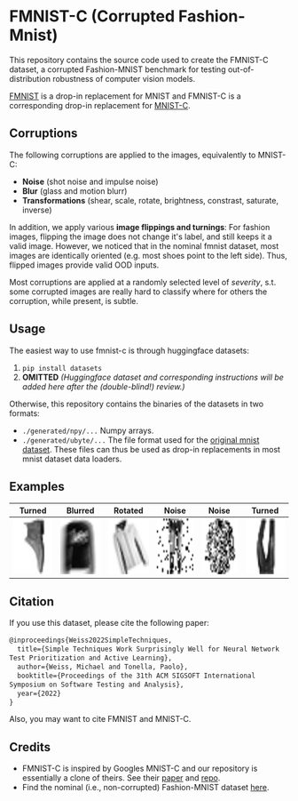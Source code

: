 # FMNIST-C (Corrupted Fashion-Mnist)

This repository contains the source code used to create the FMNIST-C dataset, a
corrupted Fashion-MNIST benchmark for testing out-of-distribution robustness of computer
vision models.

[FMNIST](https://github.com/zalandoresearch/fashion-mnist) is a drop-in replacement for MNIST and FMNIST-C is a corresponding drop-in replacement for [MNIST-C](https://arxiv.org/abs/1906.02337).

## Corruptions
The following corruptions are applied to the images, equivalently to MNIST-C:

- **Noise** (shot noise and impulse noise)
- **Blur** (glass and motion blurr)
- **Transformations** (shear, scale, rotate, brightness, constrast, saturate, inverse)

In addition, we apply various **image flippings and turnings**: For fashion images, flipping the image does not change it's label,
and still keeps it a valid image. However, we noticed that in the nominal fmnist dataset, most images are identically oriented 
(e.g. most shoes point to the left side). Thus, flipped images provide valid OOD inputs.

Most corruptions are applied at a randomly selected level of *severity*, s.t. some corrupted images are really hard to classify where for others the corruption, while present, is subtle.

## Usage

The easiest way to use fmnist-c is through huggingface datasets:
1. `pip install datasets`
3. **OMITTED** *(Huggingface dataset and corresponding instructions will be added here after the (double-blind!) review.)*

Otherwise, this repository contains the binaries of the datasets in two formats:
- `./generated/npy/...` Numpy arrays.
- `./generated/ubyte/...` The file format used for the [original mnist dataset](http://yann.lecun.com/exdb/mnist/). These files can thus be used as drop-in replacements in most mnist dataset data loaders.

## Examples

| Turned  | Blurred | Rotated | Noise | Noise | Turned |
| ------------- | ------------- | --------| --------- | -------- | --------- |
| <img src="https://github.com/testingautomated-usi/fashion-mnist-c/raw/main/generated/png-examples/single_0.png" width="100" height="100">   | <img src="https://github.com/testingautomated-usi/fashion-mnist-c/raw/main/generated/png-examples/single_1.png" width="100" height="100"> |  <img src="https://github.com/testingautomated-usi/fashion-mnist-c/raw/main/generated/png-examples/single_6.png" width="100" height="100"> |  <img src="https://github.com/testingautomated-usi/fashion-mnist-c/raw/main/generated/png-examples/single_3.png" width="100" height="100"> |  <img src="https://github.com/testingautomated-usi/fashion-mnist-c/raw/main/generated/png-examples/single_4.png" width="100" height="100"> |  <img src="https://github.com/testingautomated-usi/fashion-mnist-c/raw/main/generated/png-examples/single_5.png" width="100" height="100"> |



## Citation
If you use this dataset, please cite the following paper:

```
@inproceedings{Weiss2022SimpleTechniques,
  title={Simple Techniques Work Surprisingly Well for Neural Network Test Prioritization and Active Learning},
  author={Weiss, Michael and Tonella, Paolo},
  booktitle={Proceedings of the 31th ACM SIGSOFT International Symposium on Software Testing and Analysis},
  year={2022}
}
```

Also, you may want to cite FMNIST and MNIST-C.

## Credits
- FMNIST-C is inspired by Googles MNIST-C and our repository is essentially a clone of theirs. See their [paper](https://arxiv.org/abs/1906.02337) and [repo](https://github.com/google-research/mnist-c).
- Find the nominal (i.e., non-corrupted) Fashion-MNIST dataset [here](https://github.com/zalandoresearch/fashion-mnist).

